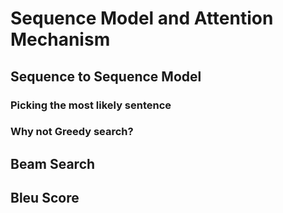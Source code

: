 # Sequence Model and Attention Mechanism
## Sequence to Sequence Model
### Picking the most likely sentence
### Why not Greedy search?
## Beam Search
## Bleu Score
